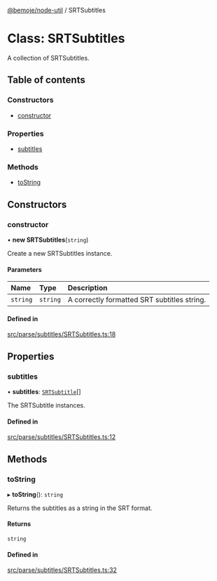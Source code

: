 [@bemoje/node-util](/docs/index.md) / SRTSubtitles

# Class: SRTSubtitles

A collection of SRTSubtitles.

## Table of contents

### Constructors

- [constructor](/docs/classes/SRTSubtitles.md#constructor)

### Properties

- [subtitles](/docs/classes/SRTSubtitles.md#subtitles)

### Methods

- [toString](/docs/classes/SRTSubtitles.md#tostring)

## Constructors

### constructor

• **new SRTSubtitles**(`string`)

Create a new SRTSubtitles instance.

#### Parameters

| Name | Type | Description |
| :------ | :------ | :------ |
| `string` | `string` | A correctly formatted SRT subtitles string. |

#### Defined in

[src/parse/subtitles/SRTSubtitles.ts:18](https://github.com/bemoje/bemoje-node-util/blob/957547c/src/parse/subtitles/SRTSubtitles.ts#L18)

## Properties

### subtitles

• **subtitles**: [`SRTSubtitle`](/docs/classes/SRTSubtitle.md)[]

The SRTSubtitle instances.

#### Defined in

[src/parse/subtitles/SRTSubtitles.ts:12](https://github.com/bemoje/bemoje-node-util/blob/957547c/src/parse/subtitles/SRTSubtitles.ts#L12)

## Methods

### toString

▸ **toString**(): `string`

Returns the subtitles as a string in the SRT format.

#### Returns

`string`

#### Defined in

[src/parse/subtitles/SRTSubtitles.ts:32](https://github.com/bemoje/bemoje-node-util/blob/957547c/src/parse/subtitles/SRTSubtitles.ts#L32)
